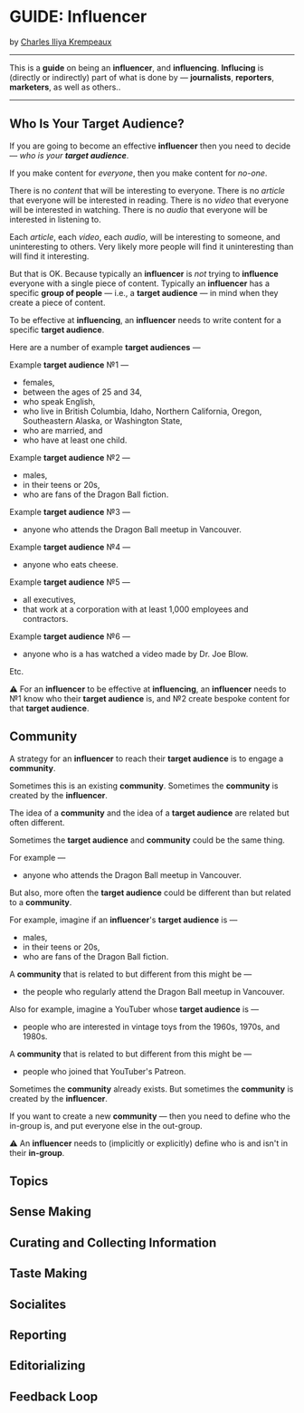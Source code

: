# GUIDE: Influencer

by [Charles Iliya Krempeaux](http://changelog.ca/)

---

This is a **guide** on being an **influencer**, and **influencing**.
**Influcing** is (directly or indirectly) part of what is done by — **journalists**, **reporters**, **marketers**, as well as others..

---

## Who Is Your Target Audience?

If you are going to become an effective **influencer** then you need to decide — _who is your **target audience**_.

If you make content for _everyone_, then you make content for _no-one_.

There is no _content_ that will be interesting to everyone.
There is no _article_ that everyone will be interested in reading.
There is no _video_ that everyone will be interested in watching.
There is no _audio_ that everyone will be interested in listening to.

Each _article_, each _video_, each _audio_, will be interesting to someone, and uninteresting to others.
Very likely more people will find it uninteresting than will find it interesting.

But that is OK.
Because typically an **influencer** is _not_ trying to **influence** everyone with a single piece of content.
Typically an **influencer** has a specific **group of people** — i.e., a **target audience** — in mind when they create a piece of content.

To be effective at **influencing**, an **influencer** needs to write content for a specific **target audience**.

Here are a number of example **target audiences** —

Example **target audience** №1 —
* females,
* between the ages of 25 and 34,
* who speak English,
* who live in British Columbia, Idaho, Northern California, Oregon, Southeastern Alaska, or Washington State,
* who are married, and
* who have at least one child.

Example **target audience** №2 —
* males,
* in their teens or 20s,
* who are fans of the Dragon Ball fiction.

Example **target audience** №3 —
* anyone who attends the Dragon Ball meetup in Vancouver.

Example **target audience** №4 —
* anyone who eats cheese.

Example **target audience** №5 —
* all executives,
* that work at a corporation with at least 1,000 employees and contractors.

Example **target audience** №6 —
* anyone who is a has watched a video made by Dr. Joe Blow.

Etc.

⚠️ For an **influencer** to be effective at **influencing**, an **influencer** needs to №1 know who their **target audience** is, and №2 create bespoke content for that **target audience**.

## Community

A strategy for an **influencer** to reach their **target audience** is to engage a **community**.

Sometimes this is an existing **community**.
Sometimes the **community** is created by the **influencer**.

The idea of a **community** and the idea of a **target audience** are related but often different.

Sometimes the **target audience** and **community** could be the same thing.

For example —
* anyone who attends the Dragon Ball meetup in Vancouver.

But also, more often the **target audience** could be different than but related to a **community**.

For example, imagine if an **influencer**'s **target audience** is —
* males,
* in their teens or 20s,
* who are fans of the Dragon Ball fiction.

A **community** that is related to but different from this might be —
* the people who regularly attend the Dragon Ball meetup in Vancouver.

Also for example, imagine a YouTuber whose **target audience** is —
* people who are interested in vintage toys from the 1960s, 1970s, and 1980s.

A **community** that is related to but different from this might be —
* people who joined that YouTuber's Patreon.

Sometimes the **community** already exists.
But sometimes the **community** is created by the **influencer**.

If you want to create a new **community** ⁠— then you need to define who the in-group is, and put everyone else in the out-group.

⚠️ An **influencer** needs to (implicitly or explicitly) define who is and isn't in their **in-group**.

## Topics

## Sense Making

## Curating and Collecting Information

## Taste Making

## Socialites

## Reporting

## Editorializing

## Feedback Loop
